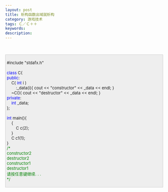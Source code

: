 ```yaml
---
layout: post
title: 析构函数出域就析构
category: 游戏技术
tags: Ｃ／Ｃ＋＋
keywords: 
description: 
---
```


 
<div
style="border-bottom:#cccccc 1px solid;border-left:#cccccc 1px solid;padding-bottom:4px;background-color:#eeeeee;padding-left:4px;width:98%;padding-right:5px;font-size:13px;word-break:break-all;border-top:#cccccc 1px solid;border-right:#cccccc 1px solid;padding-top:4px;">

\#include "stdafx.h"\
\
 <span style="color:#0000ff;">class</span> C{\
 <span style="color:#0000ff;">public</span>:\
     C( <span style="color:#0000ff;">int</span> i )\
         :\_data(i){ cout \<\< "constructor" \<\< \_data \<\< endl; }\
     \~C(){ cout \<\< "destructor" \<\< \_data \<\< endl; }\
 <span style="color:#0000ff;">private</span>:\
     <span style="color:#0000ff;">int</span> \_data;\
 };\
\
 <span style="color:#0000ff;">int</span> main(){\
     {\
         C c(2);\
     }\
     C c1(1);\
 }\
 <span style="color:#008000;">/\*</span><span style="color:#008000;">\
 constructor2\
 destructor2\
 constructor1\
 destructor1\
 请按任意键继续. . .\
 </span><span style="color:#008000;">\*/</span>

</div>






